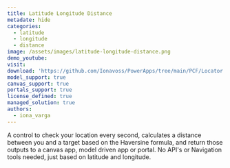 ```yaml
---
title: Latitude Longitude Distance
metadate: hide
categories:
  - latitude
  - longitude
  - distance
image: /assets/images/latitude-longitude-distance.png
demo_youtube: 
visit: 
download: 'https://github.com/Ionavoss/PowerApps/tree/main/PCF/Locator'
model_support: true
canvas_support: true
portals_support: true
license_defined: true
managed_solution: true
authors:
  - iona_varga
---
```

A control to check your location every second, calculates a distance between you and a target based on the Haversine formula, and return those outputs to a canvas app, model driven app or portal. No API's or Navigation tools needed, just based on latitude and longitude.
